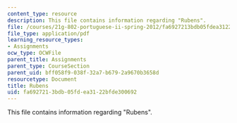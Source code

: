 ```yaml
---
content_type: resource
description: This file contains information regarding "Rubens".
file: /courses/21g-802-portuguese-ii-spring-2012/fa6927213bdb05fdea3122bfde300692_MIT21G_802S12_Rubens.pdf
file_type: application/pdf
learning_resource_types:
- Assignments
ocw_type: OCWFile
parent_title: Assignments
parent_type: CourseSection
parent_uid: bff058f9-038f-32a7-b679-2a9670b3658d
resourcetype: Document
title: Rubens
uid: fa692721-3bdb-05fd-ea31-22bfde300692
---
```

This file contains information regarding "Rubens".

